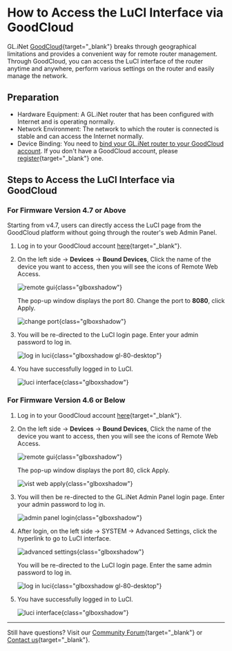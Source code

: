 # How to Access the LuCI Interface via GoodCloud

GL.iNet [GoodCloud](https://www.goodcloud.xyz/){target="_blank"} breaks through geographical limitations and provides a convenient way for remote router management. Through GoodCloud, you can access the LuCI interface of the router anytime and anywhere, perform various settings on the router and easily manage the network.

## Preparation

- Hardware Equipment: A GL.iNet router that has been configured with Internet and is operating normally.
- Network Environment: The network to which the router is connected is stable and can access the Internet normally.
- Device Binding: You need to [bind your GL.iNet router to your GoodCloud account](../interface_guide/cloud.md/#setup-your-goodcloud-account). If you don't have a GoodCloud account, please [register](https://www.goodcloud.xyz/){target="_blank"} one.

## Steps to Access the LuCI Interface via GoodCloud

### For Firmware Version 4.7 or Above

Starting from v4.7, users can directly access the LuCI page from the GoodCloud platform without going through the router's web Admin Panel.

1. Log in to your GoodCloud account [here](https://www.goodcloud.xyz/){target="_blank"}.

2. On the left side -> **Devices** -> **Bound Devices**, Click the name of the device you want to access, then you will see the icons of Remote Web Access.

    ![remote gui](https://static.gl-inet.com/docs/router/en/4/tutorials/access_luci_via_goodcloud/remote_gui_mt6000.png){class="glboxshadow"}

    The pop-up window displays the port 80. Change the port to **8080**, click Apply.

    ![change port](https://static.gl-inet.com/docs/router/en/4/tutorials/access_luci_via_goodcloud/change_port.png){class="glboxshadow"}

3. You will be re-directed to the LuCI login page. Enter your admin password to log in.

    ![log in luci](https://static.gl-inet.com/docs/router/en/4/tutorials/access_luci_via_goodcloud/log_in_luci.png){class="glboxshadow gl-80-desktop"}

4. You have successfully logged in to LuCI.

    ![luci interface](https://static.gl-inet.com/docs/router/en/4/tutorials/access_luci_via_goodcloud/log_in_luci_mt6000.png){class="glboxshadow"}    

### For Firmware Version 4.6 or Below

1. Log in to your GoodCloud account [here](https://www.goodcloud.xyz/){target="_blank"}.

2. On the left side -> **Devices** -> **Bound Devices**, Click the name of the device you want to access, then you will see the icons of Remote Web Access.

    ![remote gui](https://static.gl-inet.com/docs/router/en/4/tutorials/access_luci_via_goodcloud/remote_gui_of_bound_device.png){class="glboxshadow"}

    The pop-up window displays the port 80, click Apply.

    ![vist web apply](https://static.gl-inet.com/docs/router/en/4/tutorials/access_luci_via_goodcloud/visit_web_apply.png){class="glboxshadow"}

3. You will then be re-directed to the GL.iNet Admin Panel login page. Enter your admin password to log in.

    ![admin panel login](https://static.gl-inet.com/docs/router/en/4/tutorials/access_luci_via_goodcloud/admin_panel_login.png){class="glboxshadow"}

4. After login, on the left side -> SYSTEM -> Advanced Settings, click the hyperlink to go to LuCI interface.

    ![advanced settings](https://static.gl-inet.com/docs/router/en/4/tutorials/access_luci_via_goodcloud/advanced_settings.png){class="glboxshadow"}

    You will be re-directed to the LuCI login page. Enter the same admin password to log in.

    ![log in luci](https://static.gl-inet.com/docs/router/en/4/tutorials/access_luci_via_goodcloud/log_in_luci.png){class="glboxshadow gl-80-desktop"}

5. You have successfully logged in to LuCI.

    ![luci interface](https://static.gl-inet.com/docs/router/en/4/tutorials/access_luci_via_goodcloud/luci_interface_example.png){class="glboxshadow"}

---

Still have questions? Visit our [Community Forum](https://forum.gl-inet.com){target="_blank"} or [Contact us](https://www.gl-inet.com/contacts/){target="_blank"}.